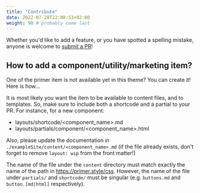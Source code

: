 ```yaml
---
title: "Contribute"
date: 2022-07-28T22:08:53+02:00
weight: 90 # probably come last
---
```


Whether you'd like to add a feature, or you have spotted a spelling mistake,
anyone is welcome to [submit a PR](https://github.com/swiing/hugo-theme-primer)!

## How to add a component/utility/marketing item?

One of the primer item is not available yet in this theme?
You can create it! Here is how...

It is most likely you want the item to be available to content files,
and to templates. So, make sure to include both a shortcode and a partial
to your PR. For instance, for a new component:

- layouts/shortcode/<component_name>.md
- layouts/partials/component/<component_name>.html

Also, please update the documentation in `./exampleSite/content/<component_name>.md`
(if the file already exists, don't forget to remove `layout: wip`
from the front matter!)

The name of the file under the `content` directory must match exactly
the name of the path in <https://primer.style/css>. However,
the name of the file under `partials/` and `shortcode/` must be singular
(e.g. `buttons.md` and `button.[md|html]` respectively).
